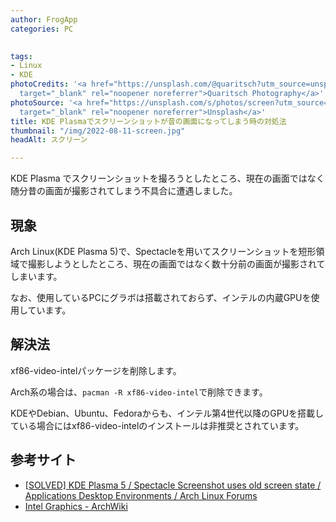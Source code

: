 ```yaml
---
author: FrogApp
categories: PC

 
tags:
- Linux
- KDE
photoCredits: '<a href="https://unsplash.com/@quaritsch?utm_source=unsplash&utm_medium=referral&utm_content=creditCopyText"
  target="_blank" rel="noopener noreferrer">Quaritsch Photography</a>'
photoSource: '<a href="https://unsplash.com/s/photos/screen?utm_source=unsplash&utm_medium=referral&utm_content=creditCopyText"
  target="_blank" rel="noopener noreferrer">Unsplash</a>'
title: KDE Plasmaでスクリーンショットが昔の画面になってしまう時の対処法
thumbnail: "/img/2022-08-11-screen.jpg"
headAlt: スクリーン

---
```

KDE Plasma でスクリーンショットを撮ろうとしたところ、現在の画面ではなく随分昔の画面が撮影されてしまう不具合に遭遇しました。

## 現象

Arch Linux(KDE Plasma 5)で、Spectacleを用いてスクリーンショットを短形領域で撮影しようとしたところ、現在の画面ではなく数十分前の画面が撮影されてしまいます。

なお、使用しているPCにグラボは搭載されておらず、インテルの内蔵GPUを使用しています。

## 解決法

xf86-video-intelパッケージを削除します。

Arch系の場合は、`pacman -R xf86-video-intel`で削除できます。

KDEやDebian、Ubuntu、Fedoraからも、インテル第4世代以降のGPUを搭載している場合にはxf86-video-intelのインストールは非推奨とされています。

## 参考サイト

* <a href="https://bbs.archlinux.org/viewtopic.php?id=263247" target="_blank" rel="noopener noreferrer">\[SOLVED\] KDE Plasma 5 / Spectacle Screenshot uses old screen state / Applications Desktop Environments / Arch Linux Forums</a>
* <a href="https://wiki.archlinux.jp/index.php/Intel_Graphics#.E3.82.A4.E3.83.B3.E3.82.B9.E3.83.88.E3.83.BC.E3.83.AB" target="_blank" rel="noopener noreferrer">Intel Graphics - ArchWiki</a>